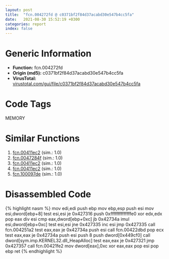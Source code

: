 ```yaml
---
layout: post
title:  "fcn.004272fd @ c0371bf2f84d37acabd30e547b4cc5fa"
date:   2021-08-30 15:52:19 +0300
categories: report
index: false
---
```


# Generic Information
- **Function:** fcn.004272fd
- **Origin (md5):** c0371bf2f84d37acabd30e547b4cc5fa
- **VirusTotal:** [virustotal.com/gui/file/c0371bf2f84d37acabd30e547b4cc5fa][virustotal_ref]

# Code Tags
<span class="tag" id="MEMORY">MEMORY</span>


# Similar Functions

1. [fcn.00411ec2][similar_1_ref] (sim.: 1.0)
2. [fcn.0047284f][similar_2_ref] (sim.: 1.0)
3. [fcn.00411ec2][similar_3_ref] (sim.: 1.0)
4. [fcn.00411ec2][similar_4_ref] (sim.: 1.0)
5. [fcn.100097de][similar_5_ref] (sim.: 1.0)


# Disassembled Code

{% highlight nasm %}
mov edi,edi
push ebp
mov ebp,esp
push esi
mov esi,dword[ebp+8]
test esi,esi
je 0x427316
push 0xffffffffffffffe0
xor edx,edx
pop eax
div esi
cmp eax,dword[ebp+0xc]
jb 0x42734a
imul esi,dword[ebp+0xc]
test esi,esi
jne 0x427335
inc esi
jmp 0x427335
call fcn.004251a2
test eax,eax
je 0x42734a
push esi
call fcn.00422dbd
pop ecx
test eax,eax
je 0x42734a
push esi
push 8
push dword[0x449cf0]
call dword[sym.imp.KERNEL32.dll_HeapAlloc]
test eax,eax
je 0x427321
jmp 0x427357
call fcn.00421fe2
mov dword[eax],0xc
xor eax,eax
pop esi
pop ebp
ret
{% endhighlight %}


[similar_1_ref]: /report/fcn.00411ec2@8fe319558c6f221efde51f3acc33b19c
[similar_2_ref]: /report/fcn.0047284f@cd64783198de5872d050db281b6d529b
[similar_3_ref]: /report/fcn.00411ec2@e9c6b3bcaa2edc455cb26f1e0f4a513a
[similar_4_ref]: /report/fcn.00411ec2@b9e7701b101639a92238161f00b7471e
[similar_5_ref]: /report/fcn.100097de@b74a1e462e0b6bacec09e2503391e156
[virustotal_ref]: https://www.virustotal.com/gui/file/c0371bf2f84d37acabd30e547b4cc5fa